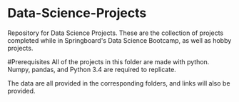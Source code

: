# Data-Science-Projects
  Repository for Data Science Projects. These are the collection of projects completed while in Springboard's 
Data Science Bootcamp, as well as hobby projects.

#Prerequisites
All of the projects in this folder are made with python. Numpy, pandas, and Python 3.4 are required to replicate.

The data are all provided in the corresponding folders, and links will also be provided.
